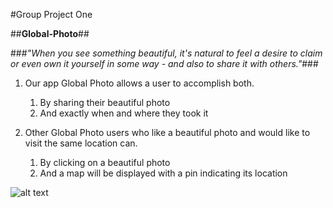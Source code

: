 #Group Project One

##**Global-Photo**##

###*"When you see something beautiful, it's natural to feel a desire to claim or even own it yourself in some way - and also to share it with others."*###

1. Our app Global Photo allows a user to accomplish both. 
      1. By sharing their beautiful photo 
      1. And exactly when and where they took it 
      
1. Other Global Photo users who like a beautiful photo and would like to visit the same location can. 
      1. By clicking on a beautiful photo 
      1. And a map will be displayed with a pin indicating its location

![alt text](https://github.com/juliank2/Global-Search/blob/Generator/assets/images/globalphoto.jpg)
      
